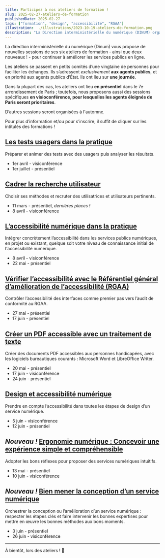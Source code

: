 ```yaml
---
title: Participez à nos ateliers de formation !
slug: 2025-02-27-ateliers-de-formation
publishedDate: 2025-02-27
tags: ["formation", "design", "accessibilité", "RGAA"]
illustration:  ./illustrations/2023-10-19-ateliers-de-formation.png
description: "La Direction interministérielle du numérique (DINUM) organise huit ateliers de formation (dont deux nouveaux !) en février et mars 2025 sur le design, la recherche utilisateur, l'accessibilité pour aider les agents à améliorer les services publics en ligne."
---
```


<p class="fr-text--lead">La direction interministérielle du numérique (Dinum) vous propose de nouvelles sessions de ses six ateliers de formation -&nbsp;ainsi que deux nouveaux&nbsp;!&nbsp;- pour continuer à améliorer les services publics en ligne. </p>
<p>Les ateliers se passent en petits comités d’une vingtaine de personnes pour faciliter les échanges. Ils s’adressent <em>exclusivement</em> <strong>aux agents publics</strong>, et en priorité aux agents publics d’État. Ils ont lieu sur <strong>une journée</strong>.</p> 
<p>Dans la plupart des cas, les ateliers ont lieu <strong>en présentiel</strong> dans le 7e arrondissement de Paris&nbsp;; toutefois, nous proposons aussi des sessions spécifiques <strong>en visioconférence, pour lesquelles les agents éloignés de Paris seront prioritaires</strong>.</p>
<p>D’autres sessions seront organisées à l'automne.</p>

Pour plus d’information et/ou pour s’inscrire, il suffit de cliquer sur les intitulés des formations&nbsp;!

<h2 class="fr-mt-4w fr-h6"><a href="/formations/recherche-utilisateur/atelier-test-usager/">Les tests usagers dans la pratique</a></h2>

Préparer et animer des tests avec des usagers puis analyser les résultats.  
- 1er avril - visiconférence
- 1er juillet - présentiel

<h2 class="fr-mt-4w fr-h6"><a href="/formations/recherche-utilisateur/atelier-cadrer-recherche-utilisateur/">Cadrer la recherche utilisateur</a></h2>

Choisir ses méthodes et recruter des utilisatrices et utilisateurs pertinents.
- 11 mars - présentiel, <em>dernières places&nbsp;!</em>
- 8 avril - visiconférence


<h2 class="fr-mt-4w fr-h6"><a href="/formations/accessibilite/atelier-accessibilite-pratique/">L’accessibilité numérique dans la pratique</a></h2>

Intégrer concrètement l’accessibilité dans les services publics numériques, en projet ou existant, quelque soit votre niveau de connaissance initial de l'accessibilité numérique. 
- 8 avril - visiconférence
- 22 mai - présentiel

<h2 class="fr-mt-4w fr-h6"><a href="/formations/accessibilite/atelier-coder-accessible/">Vérifier l’accessibilité avec le Référentiel général d’amélioration de l’accessibilité (RGAA)</a></h2>

Contrôler l’accessibilité des interfaces comme premier pas vers l’audit de conformité au RGAA. 
- 27 mai - présentiel
- 17 juin - présentiel

<h2 class="fr-mt-4w fr-h6"><a href="/formations/accessibilite/atelier-pdf-accessible/">Créer un PDF accessible avec un traitement de texte</a></h2>

Créer des documents PDF accessibles aux personnes handicapées, avec les logiciels bureautiques courants&nbsp;: Microsoft Word et LibreOffice Writer.
- 20 mai - présentiel
- 17 juin - visiconférence
- 24 juin - présentiel

<h2 class="fr-mt-4w fr-h6"><a href="/formations/accessibilite/atelier-accessibilite-designer/">Design et accessibilité numérique</a></h2>

Prendre en compte l’accessibilité dans toutes les étapes de design d’un service numérique.
- 5 juin - visiconférence
- 12 juin - présentiel

<h2 class="fr-mt-4w fr-h6"><em>Nouveau&nbsp;! </em><a href="/formations/xxxx/">Ergonomie numérique&nbsp;: Concevoir une expérience simple et compréhensible</a></h2>

Adopter les bons réflexes pour proposer des services numériques intuitifs.
- 13 mai - présentiel
- 10 juin - visiconférence

<h2 class="fr-mt-4w fr-h6"><em>Nouveau&nbsp;! </em><a href="/formations/xxxx/">Bien mener la conception d’un service numérique</a></h2>

Orchestrer la conception ou l’amélioration d’un service numérique&nbsp;: respecter les étapes clés et faire intervenir les bonnes expertises pour mettre en œuvre les bonnes méthodes aux bons moments.
- 3 juin - présentiel
- 26 juin - visiconférence

<hr/>

À bientôt, lors des ateliers&nbsp;! <span aria-hidden="true">👋</span>

